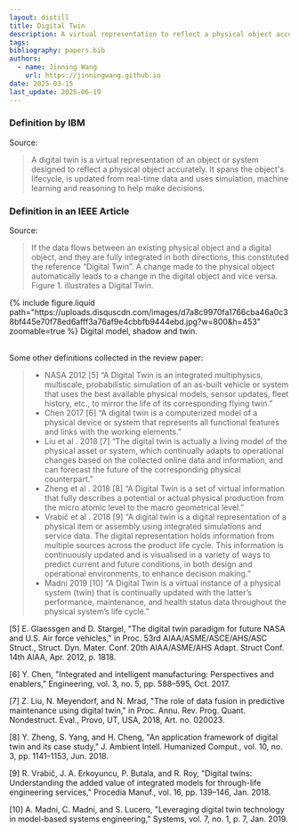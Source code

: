 ```yaml
---
layout: distill
title: Digital Twin
description: A virtual representation to reflect a physical object accurately.
tags:
bibliography: papers.bib
authors:
  - name: Jinning Wang
    url: https://jinningwang.github.io
date: 2025-03-15
last_update: 2025-06-19
---
```


### Definition by IBM

Source: <d-cite key="ibm2021what"></d-cite>

> A digital twin is a virtual representation of an object or system designed to reflect a physical object accurately. It spans the object's lifecycle, is updated from real-time data and uses simulation, machine learning and reasoning to help make decisions.

### Definition in an IEEE Article

Source: <d-cite key="fuller2020digital"></d-cite>

> If the data flows between an existing physical object and a digital object, and they are fully integrated in both directions, this constituted the reference “Digital Twin”. A change made to the physical object automatically leads to a change in the digital object and vice versa. Figure 1. illustrates a Digital Twin.

<div class="col-sm mt-3 mt-md-0">
    {% include figure.liquid
    path="https://uploads.disquscdn.com/images/d7a8c9970fa1766cba46a0c38bf445e70f78ed6afff3a76af9e4cbbfb9444ebd.jpg?w=800&h=453"
    zoomable=true %}
    Digital model, shadow and twin.
</div>

<br>

Some other definitions collected in the review paper:

> - NASA 2012 [5] “A Digital Twin is an integrated multiphysics, multiscale, probabilistic simulation of an as-built vehicle or system that uses the best available physical models, sensor updates, fleet history, etc., to mirror the life of its corresponding flying twin.”
> - Chen 2017 [6] “A digital twin is a computerized model of a physical device or system that represents all functional features and links with the working elements.”
> - Liu et al . 2018 [7] “The digital twin is actually a living model of the physical asset or system, which continually adapts to operational changes based on the collected online data and information, and can forecast the future of the corresponding physical counterpart.”
> - Zheng et al . 2018 [8] “A Digital Twin is a set of virtual information that fully describes a potential or actual physical production from the micro atomic level to the macro geometrical level.”
> - Vrabič et al . 2018 [9] “A digital twin is a digital representation of a physical item or assembly using integrated simulations and service data. The digital representation holds information from multiple sources across the product life cycle. This information is continuously updated and is visualised in a variety of ways to predict current and future conditions, in both design and operational environments, to enhance decision making.”
> - Madni 2019 [10] "A Digital Twin is a virtual instance of a physical system (twin) that is continually updated with the latter’s performance, maintenance, and health status data throughout the physical system’s life cycle.”

[5] E. Glaessgen and D. Stargel, "The digital twin paradigm for future NASA and U.S. Air force vehicles," in Proc. 53rd AIAA/ASME/ASCE/AHS/ASC Struct., Struct. Dyn. Mater. Conf. 20th AIAA/ASME/AHS Adapt. Struct Conf. 14th AIAA, Apr. 2012, p. 1818.

[6] Y. Chen, "Integrated and intelligent manufacturing: Perspectives and enablers," Engineering, vol. 3, no. 5, pp. 588–595, Oct. 2017.

[7] Z. Liu, N. Meyendorf, and N. Mrad, "The role of data fusion in predictive maintenance using digital twin," in Proc. Annu. Rev. Prog. Quant. Nondestruct. Eval., Provo, UT, USA, 2018, Art. no. 020023.

[8] Y. Zheng, S. Yang, and H. Cheng, "An application framework of digital twin and its case study," J. Ambient Intell. Humanized Comput., vol. 10, no. 3, pp. 1141–1153, Jun. 2018.

[9] R. Vrabič, J. A. Erkoyuncu, P. Butala, and R. Roy, "Digital twins: Understanding the added value of integrated models for through-life engineering services," Procedia Manuf., vol. 16, pp. 139–146, Jan. 2018.

[10] A. Madni, C. Madni, and S. Lucero, "Leveraging digital twin technology in model-based systems engineering," Systems, vol. 7, no. 1, p. 7, Jan. 2019.
